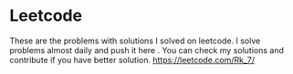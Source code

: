 # Leetcode
These are the problems with solutions I solved on leetcode.
I solve problems almost daily and push it here .
You can check my solutions and contribute if you have better solution.
https://leetcode.com/Rk_7/
